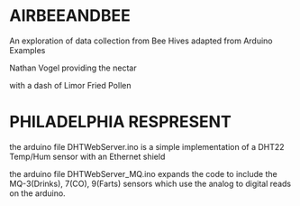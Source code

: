 AIRBEEANDBEE
============

An exploration of data collection from Bee Hives adapted from Arduino Examples 

Nathan Vogel providing the nectar 

with a dash of Limor Fried Pollen 

PHILADELPHIA RESPRESENT
=============

the arduino file DHTWebServer.ino is a simple implementation of a DHT22 Temp/Hum sensor with an Ethernet shield

the arduino file DHTWebServer_MQ.ino expands the code to include the MQ-3(Drinks), 7(CO), 9(Farts)
 sensors which use the analog to digital reads 
on the arduino.
